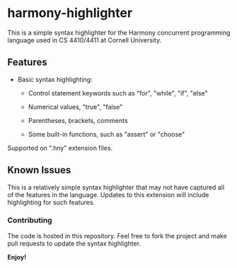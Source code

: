 # harmony-highlighter

This is a simple syntax highlighter for the Harmony concurrent programming language used in CS 4410/4411 at Cornell University.

## Features

- Basic syntax highlighting:
  - Control statement keywords such as "for", "while", "if", "else"

  - Numerical values, "true", "false"

  - Parentheses, brackets, comments

  - Some built-in functions, such as "assert" or "choose"

Supported on ".hny" extension files.

## Known Issues

This is a relatively simple syntax highlighter that may not have captured all of the features in the language. Updates to this extension will include highlighting for such features.

### Contributing

The code is hosted in this repository. Feel free to fork the project and make pull requests to update the syntax highlighter.

**Enjoy!**
